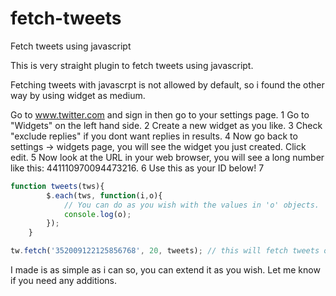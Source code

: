 fetch-tweets
============

Fetch tweets using javascript

This is very straight plugin to fetch tweets using javascript.

Fetching tweets with javascrpt is not allowed by default, so i found the other way by using widget as medium.

Go to www.twitter.com and sign in then go to your settings page. 1
Go to "Widgets" on the left hand side. 2
Create a new widget as you like. 3
Check "exclude replies" if you dont want replies in results. 4
Now go back to settings -> widgets page, you will see the widget you just created. Click edit. 5
Now look at the URL in your web browser, you will see a long number like this: 441110970094473216. 6
Use this as your ID below! 7


```javascript
function tweets(tws){
		$.each(tws, function(i,o){
			// You can do as you wish with the values in 'o' objects.
			console.log(o);
		});	
	}

tw.fetch('352009122125856768', 20, tweets); // this will fetch tweets of the given widget id and pass the tweets to tweets function
```

I made is as simple as i can so, you can extend it as you wish. Let me know if you need any additions. 
